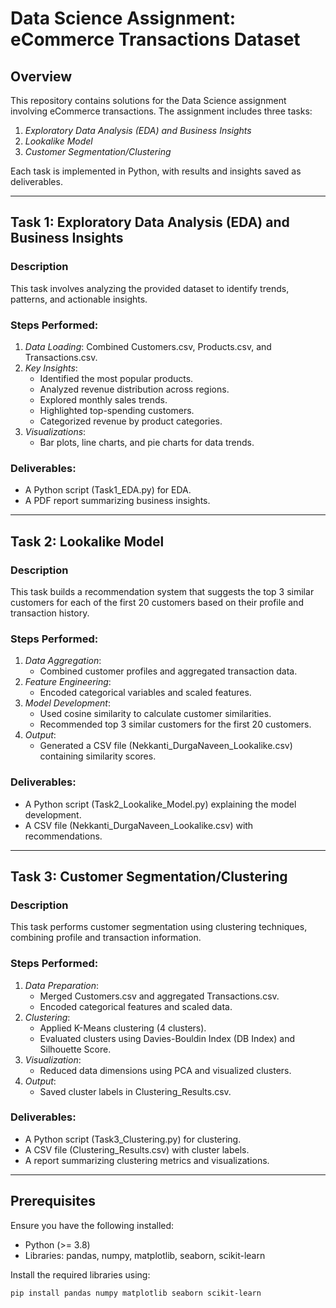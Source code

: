 # Data Science Assignment: eCommerce Transactions Dataset

## Overview
This repository contains solutions for the Data Science assignment involving eCommerce transactions. The assignment includes three tasks:
1. *Exploratory Data Analysis (EDA) and Business Insights*
2. *Lookalike Model*
3. *Customer Segmentation/Clustering*

Each task is implemented in Python, with results and insights saved as deliverables.

---

## Task 1: Exploratory Data Analysis (EDA) and Business Insights

### Description
This task involves analyzing the provided dataset to identify trends, patterns, and actionable insights.

### Steps Performed:
1. *Data Loading*: Combined Customers.csv, Products.csv, and Transactions.csv.
2. *Key Insights*:
   - Identified the most popular products.
   - Analyzed revenue distribution across regions.
   - Explored monthly sales trends.
   - Highlighted top-spending customers.
   - Categorized revenue by product categories.
3. *Visualizations*:
   - Bar plots, line charts, and pie charts for data trends.

### Deliverables:
- A Python script (Task1_EDA.py) for EDA.
- A PDF report summarizing business insights.

---

## Task 2: Lookalike Model

### Description
This task builds a recommendation system that suggests the top 3 similar customers for each of the first 20 customers based on their profile and transaction history.

### Steps Performed:
1. *Data Aggregation*:
   - Combined customer profiles and aggregated transaction data.
2. *Feature Engineering*:
   - Encoded categorical variables and scaled features.
3. *Model Development*:
   - Used cosine similarity to calculate customer similarities.
   - Recommended top 3 similar customers for the first 20 customers.
4. *Output*:
   - Generated a CSV file (Nekkanti_DurgaNaveen_Lookalike.csv) containing similarity scores.

### Deliverables:
- A Python script (Task2_Lookalike_Model.py) explaining the model development.
- A CSV file (Nekkanti_DurgaNaveen_Lookalike.csv) with recommendations.

---

## Task 3: Customer Segmentation/Clustering

### Description
This task performs customer segmentation using clustering techniques, combining profile and transaction information.

### Steps Performed:
1. *Data Preparation*:
   - Merged Customers.csv and aggregated Transactions.csv.
   - Encoded categorical features and scaled data.
2. *Clustering*:
   - Applied K-Means clustering (4 clusters).
   - Evaluated clusters using Davies-Bouldin Index (DB Index) and Silhouette Score.
3. *Visualization*:
   - Reduced data dimensions using PCA and visualized clusters.
4. *Output*:
   - Saved cluster labels in Clustering_Results.csv.

### Deliverables:
- A Python script (Task3_Clustering.py) for clustering.
- A CSV file (Clustering_Results.csv) with cluster labels.
- A report summarizing clustering metrics and visualizations.

---

## Prerequisites
Ensure you have the following installed:
- Python (>= 3.8)
- Libraries: pandas, numpy, matplotlib, seaborn, scikit-learn

Install the required libraries using:
```bash
pip install pandas numpy matplotlib seaborn scikit-learn
